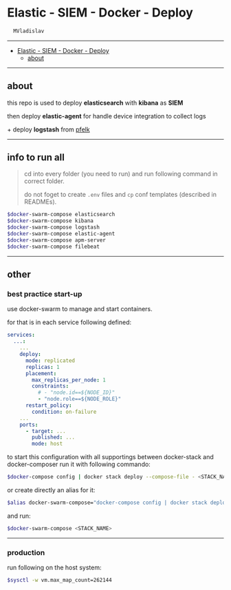 # Elastic - SIEM - Docker - Deploy

```sh
  MVladislav
```

---

- [Elastic - SIEM - Docker - Deploy](#elastic---siem---docker---deploy)
  - [about](#about)

---

## about

this repo is used to deploy **elasticsearch** with **kibana** as **SIEM**

then deploy **elastic-agent** for handle device integration to collect logs

\+ deploy **logstash** from [pfelk](https://github.com/pfelk/pfelk)

---

## info to run all

> cd into every folder (you need to run) and run following command in correct folder.
>
> do not foget to create `.env` files and `cp` conf templates (described in READMEs).

```sh
$docker-swarm-compose elasticsearch
$docker-swarm-compose kibana
$docker-swarm-compose logstash
$docker-swarm-compose elastic-agent
$docker-swarm-compose apm-server
$docker-swarm-compose filebeat
```

---

## other

### best practice start-up

use docker-swarm to manage and start containers.

for that is in each service following defined:

```yml
services:
  ...:
    ...
    deploy:
      mode: replicated
      replicas: 1
      placement:
        max_replicas_per_node: 1
        constraints:
          # - "node.id==${NODE_ID}"
          - "node.role==${NODE_ROLE}"
      restart_policy:
        condition: on-failure
    ...
    ports:
      - target: ...
        published: ...
        mode: host
```

to start this configuration with all supportings between docker-stack and docker-composer
run it with following commando:

```sh
$docker-compose config | docker stack deploy --compose-file - <STACK_NAME>
```

or create directly an alias for it:

```sh
$alias docker-swarm-compose="docker-compose config | docker stack deploy --compose-file -"
```

and run:

```sh
$docker-swarm-compose <STACK_NAME>
```

---

### production

run following on the host system:

```sh
$sysctl -w vm.max_map_count=262144
```
